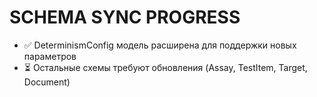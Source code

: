 # SCHEMA SYNC PROGRESS
- ✅ DeterminismConfig модель расширена для поддержки новых параметров
- ⏳ Остальные схемы требуют обновления (Assay, TestItem, Target, Document)
